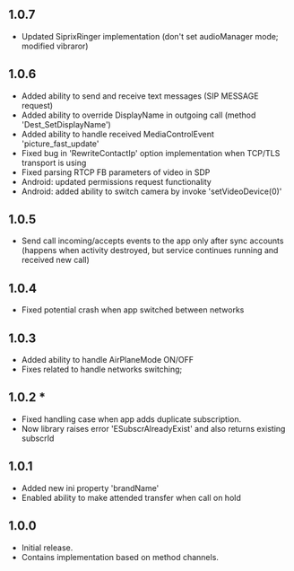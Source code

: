 ## 1.0.7
- Updated SiprixRinger implementation (don't set audioManager mode; modified vibraror)

## 1.0.6
- Added ability to send and receive text messages (SIP MESSAGE request)
- Added ability to override DisplayName in outgoing call (method 'Dest_SetDisplayName')
- Added ability to handle received MediaControlEvent 'picture_fast_update'
- Fixed bug in 'RewriteContactIp' option implementation when TCP/TLS transport is using
- Fixed parsing RTCP FB parameters of video in SDP
- Android: updated permissions request functionality
- Android: added ability to switch camera by invoke 'setVideoDevice(0)'

## 1.0.5
* Send call incoming/accepts events to the app only after sync accounts
  (happens when activity destroyed, but service continues running and received new call)

## 1.0.4
* Fixed potential crash when app switched between networks 

## 1.0.3
* Added ability to handle AirPlaneMode ON/OFF
* Fixes related to handle networks switching; 

## 1.0.2 * 
* Fixed handling case when app adds duplicate subscription.
* Now library raises error 'ESubscrAlreadyExist' and also returns existing subscrId

## 1.0.1
* Added new ini property 'brandName'
* Enabled ability to make attended transfer when call on hold

## 1.0.0
* Initial release. 
* Contains implementation based on method channels.
